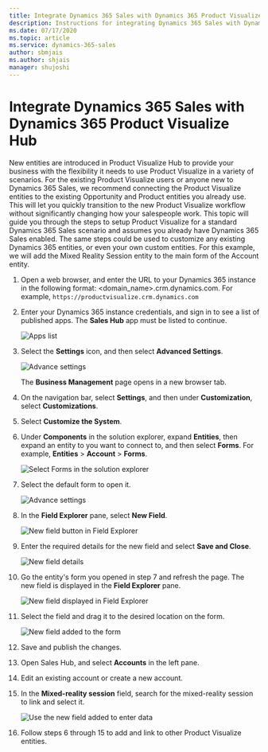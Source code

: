 ```yaml
---
title: Integrate Dynamics 365 Sales with Dynamics 365 Product Visualize Hub
description: Instructions for integrating Dynamics 365 Sales with Dynamics 365 Product Visualize Hub
ms.date: 07/17/2020
ms.topic: article
ms.service: dynamics-365-sales
author: sbmjais
ms.author: shjais
manager: shujoshi
---
```


# Integrate Dynamics 365 Sales with Dynamics 365 Product Visualize Hub

New entities are introduced in Product Visualize Hub to provide your business with the flexibility it needs to use Product Visualize in a variety of scenarios. For the existing Product Visualize users or anyone new to Dynamics 365 Sales, we recommend connecting the Product Visualize entities to the existing Opportunity and Product entities you already use. This will let you quickly transition to the new Product Visualize workflow without significantly changing how your salespeople work. This topic will guide you through the steps to setup Product Visualize for a standard Dynamics 365 Sales scenario and assumes you already have Dynamics 365 Sales enabled. The same steps could be used to customize any existing Dynamics 365 entities, or even your own custom entities. For this example, we will add the Mixed Reality Session entity to the main form of the Account entity.

1. Open a web browser, and enter the URL to your Dynamics 365 instance in the following format: &lt;domain\_name&gt;.crm.dynamics.com. For example, `https://productvisualize.crm.dynamics.com`

2. Enter your Dynamics 365 instance credentials, and sign in to see a list of published apps. The **Sales Hub** app must be listed to continue.

    ![Apps list](media/apps-list.png "Apps list")

3. Select the **Settings** icon, and then select **Advanced Settings**.

    ![Advance settings](media/advance-settings.png "Advance settings")

    The **Business Management** page opens in a new browser tab.

4. On the navigation bar, select **Settings**, and then under **Customization**, select **Customizations**.

5. Select **Customize the System**.

6. Under **Components** in the solution explorer, expand **Entities**, then expand an entity to you want to connect to, and then select **Forms**. For example, **Entities** > **Account** > **Forms**.

    ![Select Forms in the solution explorer](media/account-forms.png "Select Forms in the solution explorer")

7. Select the default form to open it.

    ![Advance settings](media/select-default-form.png "Advance settings")

8. In the **Field Explorer** pane, select **New Field**.

    ![New field button in Field Explorer](media/new-field-button.png "New field button in Field Explorer")

9. Enter the required details for the new field and select **Save and Close**.

    ![New field details](media/new-field-details.png "New field details")

10. Go the entity's form you opened in step 7 and refresh the page. The new field is displayed in the **Field Explorer** pane.

    ![New field displayed in Field Explorer](media/new-field-created.png "New field displayed in Field Explorer")

11. Select the field and drag it to the desired location on the form.

    ![New field added to the form](media/new-field-added-form.png "New field added to the form")

12. Save and publish the changes.

13. Open Sales Hub, and select **Accounts** in the left pane.

14. Edit an existing account or create a new account.

15. In the **Mixed-reality session** field, search for the mixed-reality session to link and select it.

    ![Use the new field added to enter data](media/use-new-field.png "Use the new field added to enter data")

16. Follow steps 6 through 15 to add and link to other Product Visualize entities.

